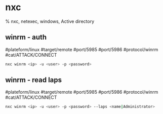 # nxc

% nxc, netexec, windows, Active directory


## winrm - auth
#plateform/linux #target/remote #port/5985 #port/5986 #protocol/winrm #cat/ATTACK/CONNECT  

```bash
nxc winrm <ip> -u <user> -p <password>
```


## winrm - read laps
#plateform/linux #target/remote #port/5985 #port/5986 #protocol/winrm #cat/ATTACK/CONNECT  

```bash
nxc winrm <ip> -u <user> -p <password> --laps <name|Administrator>
```